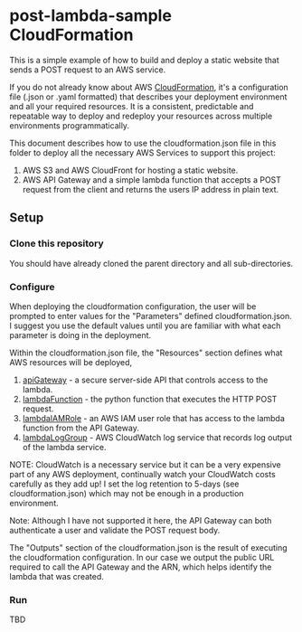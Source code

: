 # post-lambda-sample CloudFormation

This is a simple example of how to build and deploy a static website that sends a POST request to an AWS service.

If you do not already know about AWS [CloudFormation](https://aws.amazon.com/cloudformation/), it's a configuration file (.json or .yaml formatted) that describes your deployment environment and all your required resources.  It is a consistent, predictable and repeatable way to deploy and redeploy your resources across multiple environments programmatically.

This document describes how to use the cloudformation.json file in this folder to deploy all the necessary AWS Services to support this project:

1. AWS S3 and AWS CloudFront for hosting a static website.
1. AWS API Gateway and a simple lambda function that accepts a POST request from the client and returns the users IP address in plain text.

## Setup

### Clone this repository

You should have already cloned the parent directory and all sub-directories.

### Configure 

When deploying the cloudformation configuration, the user will be prompted to enter values for the "Parameters" defined cloudformation.json. I suggest you use the default values until you are familiar with what each parameter is doing in the deployment. 

Within the cloudformation.json file, the "Resources" section defines what AWS resources will be deployed, 

1. [apiGateway](https://docs.aws.amazon.com/apigateway/latest/developerguide/welcome.html) - a secure server-side API that controls access to the lambda.
1. [lambdaFunction](https://docs.aws.amazon.com/lambda/latest/dg/welcome.html) - the python function that executes the HTTP POST request.
1. [lambdaIAMRole](https://docs.aws.amazon.com/IAM/latest/UserGuide/id_roles.html) - an AWS IAM user role that has access to the lambda function from the API Gateway.
1. [lambdaLogGroup]() - AWS CloudWatch log service that records log output of the lambda service.

NOTE: CloudWatch is a necessary service but it can be a very expensive part of any AWS deployment, continually watch your CloudWatch costs carefully as they add up! I set the log retention to 5-days (see cloudformation.json) which may not be enough in a production environment.

Note: Although I have not supported it here, the API Gateway can both authenticate a user and validate the POST request body.

The "Outputs" section of the cloudformation.json is the result of executing the cloudformation configuration. In our case we output the public URL required to call the API Gateway and the ARN, which helps identify the lambda that was created.

### Run

TBD


